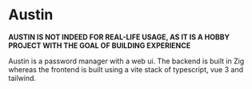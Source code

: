 # Austin

**AUSTIN IS NOT INDEED FOR REAL-LIFE USAGE, AS IT IS A HOBBY PROJECT WITH THE GOAL OF BUILDING EXPERIENCE**

Austin is a password manager with a web ui. The backend is built in Zig whereas the frontend is built using a vite stack of typescript, vue 3 and tailwind.